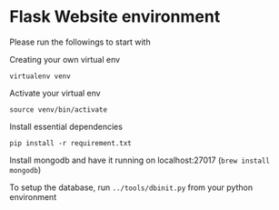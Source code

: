 # Flask Website environment

Please run the followings to start with

Creating your own virtual env
```
virtualenv venv
```
Activate your virtual env
```
source venv/bin/activate
```
Install essential dependencies
```
pip install -r requirement.txt
```

Install mongodb and have it running on localhost:27017 (`brew install mongodb`)

To setup the database, run `../tools/dbinit.py` from your python environment
